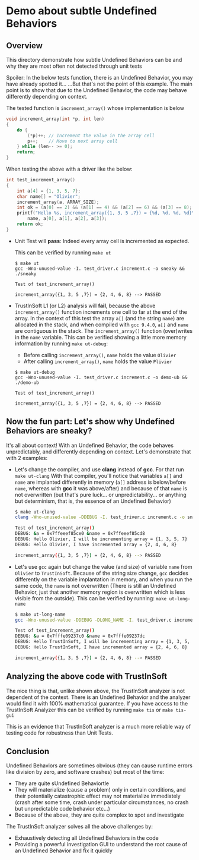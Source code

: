 # Demo about subtle Undefined Behaviors

## Overview

This directory demonstrate how subtle Undefined Behaviors can be and why they are
most often not detected through unit tests

Spoiler: In the below tests function, there is an Undefined Behavior, you may have already spotted it...
...But that's not the point of this example. The main point is to show that due to the
Undefined Behavior, the code may behave differently depending on context.

The tested function is `increment_array()` whose implementation is below
```c
void increment_array(int *p, int len)
{
    do {
        (*p)++; // Increment the value in the array cell
        p++;    // Move to next array cell
    } while (len-- >= 0);
    return;
}
```

When testing the above with a driver like the below:
```c
int test_increment_array()
{
    int a[4] = {1, 3, 5, 7};
    char name[] = "Olivier";
    increment_array(a, ARRAY_SIZE);
    int ok = (a[0] == 2) && (a[1] == 4) && (a[2] == 6) && (a[3] == 8);
    printf("Hello %s, increment_array({1, 3, 5 ,7}) = {%d, %d, %d, %d}\n",
        name, a[0], a[1], a[2], a[3]);
    return ok;
}
```

- Unit Test will **pass**: Indeed every array cell is incremented as expected.
  
  This can be verified by running `make ut`
  ```
  $ make ut
  gcc -Wno-unused-value -I. test_driver.c increment.c -o sneaky && ./sneaky

  Test of test_increment_array()

  increment_array({1, 3, 5 ,7}) = {2, 4, 6, 8} --> PASSED
  ```

- TrustInSoft L1 (or L2) analysis will **fail**, because the above `increment_array()` function
  increments one cell to far at the end of the array.
  In the context of this test the array `a[]` (and the string `name`) are allocated in the stack, and when compiled with `gcc 9.4.0`, `a[]` and `name` are contiguous in the stack.
  The `increment_array()` function (over)writes in the `name` variable.
  This can be verified showing a little more memory information by running `make ut-debug`:
  - Before calling `increment_array()`, `name` holds the value `Olivier`
  - After  calling `increment_array()`, `name` holds the value `Plivier`

  ```
  $ make ut-debug
  gcc -Wno-unused-value -I. test_driver.c increment.c -o demo-ub && ./demo-ub

  Test of test_increment_array()

  increment_array({1, 3, 5 ,7}) = {2, 4, 6, 8} --> PASSED
  ```

## Now the fun part: Let's show why Undefined Behaviors are sneaky?

It's all about context! With an Undefined Behavior, the code behaves unpredictably, and differently
depending on context. Let's demonstrate that with 2 examples:
- Let's change the compiler, and use **clang** instead of **gcc**. For that run `make ut-clang`
  With that compiler, you'll notice that variables `a[]` and `name` are implanted differently in memory (`a[]` address is below/before `name`, whereas with **gcc** it was above/after) and because of that `name` is not overwritten (but that's pure luck... or unpredictability... or anything but determinism, that is, the essence of an Undefined Behavior)

  ```bash
  $ make ut-clang
  clang -Wno-unused-value -DDEBUG -I. test_driver.c increment.c -o sneaky.clang && ./sneaky.clang

  Test of test_increment_array()
  DEBUG: &a = 0x7ffeeef85ce0 &name = 0x7ffeeef85cd8
  DEBUG: Hello Olivier, I will be incrementing array = {1, 3, 5, 7}
  DEBUG: Hello Olivier, I have incremented array = {2, 4, 6, 8}

  increment_array({1, 3, 5 ,7}) = {2, 4, 6, 8} --> PASSED
  ```

- Let's use `gcc` again but change the value (and size) of variable `name` from
  `Olivier` to `TrustInSoft`. Because of the string size change, `gcc` decides differently
  on the variable implantation in memory, and when you run the same code, the `name`
  is not overwritten (There is still an Undefined Behavior, just that another memory region is overwritten which is less visible from the outside).
  This can be verified by running: `make ut-long-name`

  ```bash
  $ make ut-long-name
  gcc -Wno-unused-value -DDEBUG -DLONG_NAME -I. test_driver.c increment.c -o sneaky.longname && ./sneaky.longname

  Test of test_increment_array()
  DEBUG: &a = 0x7fffe09237c0 &name = 0x7fffe09237dc
  DEBUG: Hello TrustInSoft, I will be incrementing array = {1, 3, 5, 7}
  DEBUG: Hello TrustInSoft, I have incremented array = {2, 4, 6, 8}

  increment_array({1, 3, 5 ,7}) = {2, 4, 6, 8} --> PASSED
  ```

## Analyzing the above code with TrustInSoft
The nice thing is that, unlike shown above, the TrustInSoft analyzer is not dependent of the context. There is an Undefined Behavior and the analyzer would find it with 100% mathematical guarantee.
If you have access to the TrustInSoft Analyzer this can be verified by running `make tis` or `make tis-gui`

This is an evidence that TrustInSoft analyzer is a much more reliable way of testing code for robustness
than Unit Tests.



## Conclusion

Undefined Behaviors are sometimes obvious (they can cause runtime errors like division
by zero, and software crashes) but most of the time:
- They are quite sUndefined Behaviortle
- They will materialize (cause a problem) only in certain conditions, and their
  potentially catastrophic effect may not materialize immediately (crash after some time, crash under particular circumstances, no crash but unpredictable code behavior etc...)
- Because of the above, they are quite complex to spot and investigate

The TrustInSoft analyzer solves all the above challenges by:
- Exhaustively detecting all Undefined Behaviors in the code
- Providing a powerful investigation GUI to understand the root cause of an Undefined
  Behavior and fix it quickly
  
